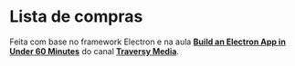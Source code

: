 # Lista de compras

Feita com base no framework Electron e na aula [**Build an Electron App in Under 60 Minutes**](https://www.youtube.com/watch?v=kN1Czs0m1SU) do canal [**Traversy Media**](https://www.youtube.com/channel/UC29ju8bIPH5as8OGnQzwJyA).

